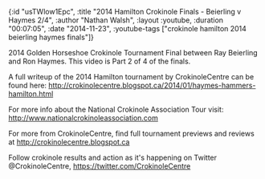{:id "usTWlow1Epc",
 :title "2014 Hamilton Crokinole Finals - Beierling v Haymes 2/4",
 :author "Nathan Walsh",
 :layout :youtube,
 :duration "00:07:05",
 :date "2014-11-23",
 :youtube-tags ["crokinole hamilton 2014 beierling haymes finals"]}


2014 Golden Horseshoe Crokinole Tournament Final between Ray Beierling and Ron Haymes. This video is Part 2 of 4 of the finals.

A full writeup of the 2014 Hamilton tournament by CrokinoleCentre can be found here: http://crokinolecentre.blogspot.ca/2014/01/haymes-hammers-hamilton.html

For more info about the National Crokinole Association Tour visit: http://www.nationalcrokinoleassociation.com

For more from CrokinoleCentre, find full tournament previews and reviews at http://crokinolecentre.blogspot.ca

Follow crokinole results and action as it's happening on Twitter @CrokinoleCentre, https://twitter.com/CrokinoleCentre
